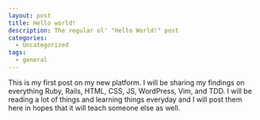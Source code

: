 ```yaml
---
layout: post
title: Hello world!
description: The regular ol' "Hello World!" post
categories:
  - Uncategorized
tags:
  - general
---
```


This is my first post on my new platform. I will be sharing my findings on everything Ruby, Rails, HTML, CSS, JS, WordPress, Vim, and TDD. I will be reading a lot of things and learning things everyday and I will post them here in hopes that it will teach someone else as well.
